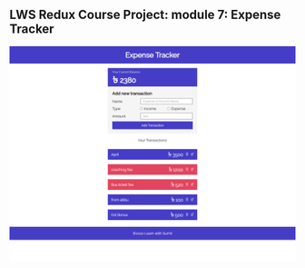## LWS Redux Course Project: module 7: Expense Tracker

  <img src="./public/snapshot.png" alt="snapshot">

